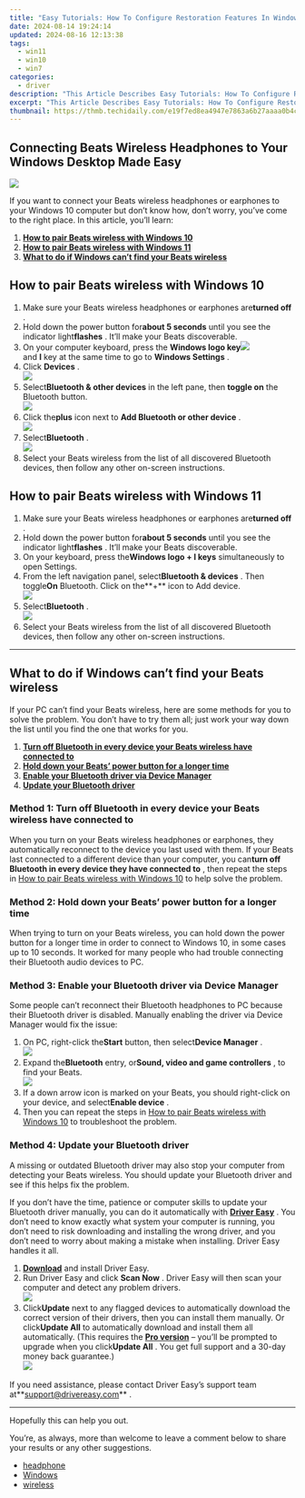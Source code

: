 ```yaml
---
title: "Easy Tutorials: How To Configure Restoration Features In Windows 7 And Vista"
date: 2024-08-14 19:24:14
updated: 2024-08-16 12:13:38
tags:
  - win11
  - win10
  - win7
categories:
  - driver
description: "This Article Describes Easy Tutorials: How To Configure Restoration Features In Windows 7 And Vista"
excerpt: "This Article Describes Easy Tutorials: How To Configure Restoration Features In Windows 7 And Vista"
thumbnail: https://thmb.techidaily.com/e19f7ed8ea4947e7863a6b27aaaa0b4c70d6ab972ded390e593c80bf54aa6b43.jpg
---
```


## Connecting Beats Wireless Headphones to Your Windows Desktop Made Easy

![](https://images.drivereasy.com/wp-content/uploads/2018/08/img_5b74ec1e48961-300x128.jpg)

 If you want to connect your Beats wireless headphones or earphones to your Windows 10 computer but don’t know how, don’t worry, you’ve come to the right place. In this article, you’ll learn:

1. [**How to pair Beats wireless with Windows 10**](https://tools.techidaily.com/drivereasy/download/)
2. **[How to pair Beats wireless with Windows 11](https://tools.techidaily.com/drivereasy/download/)**
3. [**What to do if Windows can’t find your Beats wireless**](https://tools.techidaily.com/drivereasy/download/)

## How to pair Beats wireless with Windows 10

1. Make sure your Beats wireless headphones or earphones are**turned off** .
2. Hold down the power button for**about 5 seconds** until you see the indicator light**flashes** . It’ll make your Beats discoverable.
3. On your computer keyboard, press the **Windows logo key![](https://images.drivereasy.com/wp-content/uploads/2018/07/img_5b4ecde832800.png)**  
 and **I**  key at the same time to go to **Windows Settings**  .
4. Click **Devices** .  
![](https://images.drivereasy.com/wp-content/uploads/2018/08/img_5b73f5a9e333e.png)
5. Select**Bluetooth & other devices** in the left pane, then **toggle on** the Bluetooth button.  
![](https://images.drivereasy.com/wp-content/uploads/2018/08/img_5b73f8cd72a94.jpg)
6. Click the**plus** icon next to **Add Bluetooth or other device** .  
![](https://images.drivereasy.com/wp-content/uploads/2018/08/img_5b73f9668c02f.png)
7. Select**Bluetooth** .  
![](https://images.drivereasy.com/wp-content/uploads/2018/08/img_5b73fb09719ea.jpg)
8. Select your Beats wireless from the list of all discovered Bluetooth devices, then follow any other on-screen instructions.

## How to pair Beats wireless with Windows 11

1. Make sure your Beats wireless headphones or earphones are**turned off** .
2. Hold down the power button for**about 5 seconds** until you see the indicator light**flashes** . It’ll make your Beats discoverable.
3. On your keyboard, press the**Windows logo + I keys** simultaneously to open Settings.
4. From the left navigation panel, select**Bluetooth & devices** . Then toggle**On** Bluetooth. Click on the**+** icon to Add device.  
![](https://www.drivereasy.com/wp-content/uploads/2018/08/win11-Bluetooth-On-Add-bluetooth-devices.jpg)
5. Select**Bluetooth** .  
![](https://www.drivereasy.com/wp-content/uploads/2018/08/win11-Add-a-device-Bluetooth-add.jpg)
6. Select your Beats wireless from the list of all discovered Bluetooth devices, then follow any other on-screen instructions.

---

## What to do if Windows can’t find your Beats wireless

 If your PC can’t find your Beats wireless, here are some methods for you to solve the problem. You don’t have to try them all; just work your way down the list until you find the one that works for you.

1. [**Turn off Bluetooth in every device your Beats wireless have connected to**](https://tools.techidaily.com/drivereasy/download/)
2. [**Hold down your Beats’ power button for a longer time**](https://tools.techidaily.com/drivereasy/download/)
3. [**Enable your Bluetooth driver via Device Manager**](https://tools.techidaily.com/drivereasy/download/)
4. [**Update your Bluetooth driver**](https://tools.techidaily.com/drivereasy/download/)

### Method 1: Turn off Bluetooth in every device your Beats wireless have connected to

 When you turn on your Beats wireless headphones or earphones, they automatically reconnect to the device you last used with them. If your Beats last connected to a different device than your computer, you can**turn off Bluetooth in every device they have connected to** , then repeat the steps in [How to pair Beats wireless with Windows 10](https://tools.techidaily.com/drivereasy/download/) to help solve the problem.

### Method 2: Hold down your Beats’ power button for a longer time

 When trying to turn on your Beats wireless, you can hold down the power button for a longer time in order to connect to Windows 10, in some cases up to 10 seconds. It worked for many people who had trouble connecting their Bluetooth audio devices to PC.

### Method 3: Enable your Bluetooth driver via Device Manager

 Some people can’t reconnect their Bluetooth headphones to PC because their Bluetooth driver is disabled. Manually enabling the driver via Device Manager would fix the issue:

1. On PC, right-click the**Start** button, then select**Device Manager** .  
![](https://images.drivereasy.com/wp-content/uploads/2018/08/img_5b74e0951782f.png)
2. Expand the**Bluetooth** entry, or**Sound, video and game controllers** , to find your Beats.  
![](https://images.drivereasy.com/wp-content/uploads/2018/08/img_5b762db19ec09.png)
3. If a down arrow icon is marked on your Beats, you should right-click on your device, and select**Enable device** .
4. Then you can repeat the steps in [How to pair Beats wireless with Windows 10](https://tools.techidaily.com/drivereasy/download/) to troubleshoot the problem.

### Method 4: Update your Bluetooth driver

 A missing or outdated Bluetooth driver may also stop your computer from detecting your Beats wireless. You should update your Bluetooth driver and see if this helps fix the problem.

 If you don’t have the time, patience or computer skills to update your Bluetooth driver manually, you can do it automatically with **[Driver Easy](https://tools.techidaily.com/drivereasy/download/)**  . You don’t need to know exactly what system your computer is running, you don’t need to risk downloading and installing the wrong driver, and you don’t need to worry about making a mistake when installing. Driver Easy handles it all.

1. **[Download](https://tools.techidaily.com/drivereasy/download/)**  and install Driver Easy.
2. Run Driver Easy and click **Scan Now** . Driver Easy will then scan your computer and detect any problem drivers.  
![](https://images.drivereasy.com/wp-content/uploads/2018/11/img_5bf150e5e1f3f.jpg)
3. Click**Update** next to any flagged devices to automatically download the correct version of their drivers, then you can install them manually. Or click**Update All** to automatically download and install them all automatically. (This requires the **[Pro version](https://tools.techidaily.com/drivereasy/download/)**  – you’ll be prompted to upgrade when you click**Update All** . You get full support and a 30-day money back guarantee.)  
![](https://images.drivereasy.com/wp-content/uploads/2018/11/img_5bf150f4e74e9.jpg)

 If you need assistance, please contact Driver Easy’s support team at**<support@drivereasy.com>** .

---

Hopefully this can help you out.

 You’re, as always, more than welcome to leave a comment below to share your results or any other suggestions.

* [headphone](https://tools.techidaily.com/drivereasy/download/)
* [Windows](https://tools.techidaily.com/drivereasy/download/)
* [wireless](https://tools.techidaily.com/drivereasy/download/)

<ins class="adsbygoogle"
     style="display:block"
     data-ad-format="autorelaxed"
     data-ad-client="ca-pub-7571918770474297"
     data-ad-slot="1223367746"></ins>



<ins class="adsbygoogle"
     style="display:block"
     data-ad-client="ca-pub-7571918770474297"
     data-ad-slot="8358498916"
     data-ad-format="auto"
     data-full-width-responsive="true"></ins>
